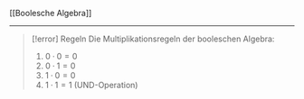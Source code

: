 [[Boolesche Algebra]]

---

> [!error] Regeln
> Die Multiplikationsregeln der booleschen Algebra:
> 1. $0 · 0 = 0$
> 2. $0 · 1 = 0$
> 3. $1 · 0 = 0$
> 4. $1 · 1 = 1$ (UND-Operation)
